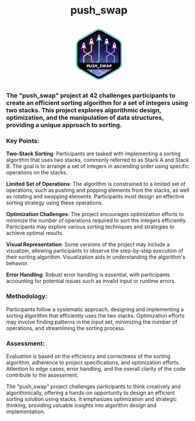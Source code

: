 # <p align = "center">push_swap</p>

<p align = "center">
<a href = https://github.com/Hotaruban><img push_swap = "push_swap" src = "./doc/push_swape.png"></a></p>

### The "push_swap" project at 42 challenges participants to create an efficient sorting algorithm for a set of integers using two stacks. This project explores algorithmic design, optimization, and the manipulation of data structures, providing a unique approach to sorting.

### Key Points:

**Two-Stack Sorting**: Participants are tasked with implementing a sorting algorithm that uses two stacks, commonly referred to as Stack A and Stack B. The goal is to arrange a set of integers in ascending order using specific operations on the stacks.

**Limited Set of Operations**: The algorithm is constrained to a limited set of operations, such as pushing and popping elements from the stacks, as well as rotating and swapping elements. Participants must design an effective sorting strategy using these operations.

**Optimization Challenges**: The project encourages optimization efforts to minimize the number of operations required to sort the integers efficiently. Participants may explore various sorting techniques and strategies to achieve optimal results.

**Visual Representation**: Some versions of the project may include a visualizer, allowing participants to observe the step-by-step execution of their sorting algorithm. Visualization aids in understanding the algorithm's behavior.

**Error Handling**: Robust error handling is essential, with participants accounting for potential issues such as invalid input or runtime errors.

### Methodology:
Participants follow a systematic approach, designing and implementing a sorting algorithm that efficiently uses the two stacks. Optimization efforts may involve finding patterns in the input set, minimizing the number of operations, and streamlining the sorting process.

### Assessment:
Evaluation is based on the efficiency and correctness of the sorting algorithm, adherence to project specifications, and optimization efforts. Attention to edge cases, error handling, and the overall clarity of the code contribute to the assessment.

The "push_swap" project challenges participants to think creatively and algorithmically, offering a hands-on opportunity to design an efficient sorting solution using stacks. It emphasizes optimization and strategic thinking, providing valuable insights into algorithm design and implementation.
